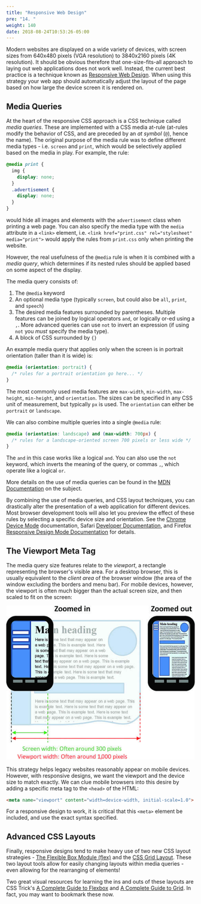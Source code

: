 ```yaml
---
title: "Responsive Web Design"
pre: "14. "
weight: 140
date: 2018-08-24T10:53:26-05:00
---
```


Modern websites are displayed on a wide variety of devices, with screen sizes from 640x480 pixels (VGA resolution) to 3840x2160 pixels (4K resolution). It should be obvious therefore that one-size-fits-all approach to laying out web applications does not work well.  Instead, the current best practice is a technique known as [Responsive Web Design](https://en.wikipedia.org/wiki/Responsive_web_design).  When using this strategy your web app should automatically adjust the layout of the page based on how large the device screen it is rendered on.

## Media Queries
At the heart of the responsive CSS approach is a CSS technique called _media queries_.  These are implemented with a CSS media at-rule (at-rules modify the behavior of CSS, and are preceded by an _at symbol_ (`@`), hence the name).  The original purpose of the media rule was to define different media types - i.e. `screen` and `print`, which would be selectively applied based on the media in play.  For example, the rule:

```css 
@media print {
  img {
    display: none;
  }
  .advertisement {
    display: none;
  }
}
```

would hide all images and elements with the `advertisement` class when printing a web page.  You can also specify the media type with the `media` attribute in a `<link>` element, i.e. `<link href="print.css" rel="stylesheet" media="print">` would apply the rules from `print.css` only when printing the website.

However, the real usefulness of the `@media` rule is when it is combined with a _media query_, which determines if its nested rules should be applied based on some aspect of the display.  

The media query consists of:
1. The `@media` keyword
2. An optional media type (typically `screen`, but could also be `all`, `print`, and `speech`)
3. The desired media features surrounded by parentheses.  Multiple features can be joined by logical operators `and`, or logically or-ed using a `,`.  More advanced queries can use `not` to invert an expression (if using `not` you _must_ specify the media type).
4. A block of CSS surrounded by `{}` 

An example media query that applies only when the screen is in portrait orientation (taller than it is wide) is:

```css
@media (orientation: portrait) {
  /* rules for a portrait orientation go here... */ 
}
```

The most commonly used media features are `max-width`, `min-width`, `max-height`, `min-height`, and `orientation`. The sizes can be specified in any CSS unit of measurement, but typically `px` is used.  The `orientation` can either be `portrait` or `landscape`.

We can also combine multiple queries into a single `@media` rule:

```css
@media (orientation: landscape) and (max-width: 700px) {
  /* rules for a landscape-oriented screen 700 pixels or less wide */
}
```

The `and` in this case works like a logical `and`.  You can also use the `not` keyword, which inverts the meaning of the query, or commas `,`, which operate like a logical `or`.



More details on the use of media queries can be found in the [MDN Documentation](https://developer.mozilla.org/en-US/docs/Web/CSS/Media_Queries/Using_media_queries) on the subject.

By combining the use of media queries, and CSS layout techniques, you can drastically alter the presentation of a web application for different devices.  Most browser development tools will also let you preview the effect of these rules by selecting a specific device size and orientation.  See the [Chrome Device Mode](https://developers.google.com/web/tools/chrome-devtools/device-mode/) documentation, Safari [Developer Documentation](https://developer.apple.com/safari/tools/), and Firefox [Responsive Design Mode Documentation](https://developer.mozilla.org/en-US/docs/Tools/Responsive_Design_Mode) for details.


## The Viewport Meta Tag

The media query size features relate to the _viewport_, a rectangle representing the browser's visible area.  For a desktop browser, this is usually equivalent to the _client area_ of the browser window (the area of the window excluding the borders and menu bar).  For mobile devices, however, the viewport is often much bigger than the actual screen size, and then scaled to fit on the screen:

![The mobile viewport scaling strategy](/images/1.5.1.jpg)

This strategy helps legacy websites reasonably appear on mobile devices.  However, with responsive designs, we want the viewport and the device size to match exactly.  We can clue mobile browsers into this desire by adding a specific meta tag to the `<head>` of the HTML:

```html
<meta name="viewport" content="width=device-width, initial-scale=1.0">
```

For a responsive design to work, it is critical that this `<meta>` element be included, and use the exact syntax specified.

## Advanced CSS Layouts

Finally, responsive designs tend to make heavy use of two new CSS layout strategies - [The Flexible Box Module (flex)](https://developer.mozilla.org/en-US/docs/Web/CSS/CSS_Flexible_Box_Layout/Basic_Concepts_of_Flexbox) and the [CSS Grid Layout](https://developer.mozilla.org/en-US/docs/Web/CSS/CSS_Grid_Layout).  These two layout tools allow for easily changing layouts within media queries - even allowing for the rearranging of elements!

Two great visual resources for learning the ins and outs of these layouts are CSS Trick's [A Complete Guide to Flexbox](https://css-tricks.com/snippets/css/a-guide-to-flexbox/) and [A Complete Guide to Grid](https://css-tricks.com/snippets/css/complete-guide-grid/).  In fact, you may want to bookmark these now.